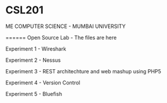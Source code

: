CSL201
======

ME COMPUTER SCIENCE - MUMBAI UNIVERSITY

======
Open Source Lab - The files are here

Experiment 1 - Wireshark

Experiment 2 - Nessus

Experiment 3 - REST architechture and web mashup using PHP5

Experiment 4 - Version Control

Experiment 5 - Bluefish